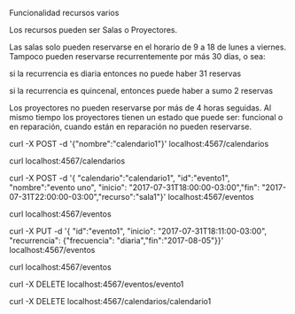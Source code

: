 Funcionalidad recursos varios

Los recursos pueden ser Salas o Proyectores. 

Las salas solo pueden reservarse en el horario de 9 a 18 de lunes a viernes. Tampoco pueden reservarse recurrentemente por más 30 días, o sea:

si la recurrencia es diaria entonces no puede haber 31 reservas

si la recurrencia es quincenal, entonces puede haber a sumo 2 reservas

Los proyectores no pueden reservarse por más de 4 horas seguidas. Al mismo tiempo los proyectores tienen un estado que puede ser: funcional o en reparación, cuando están en reparación no pueden reservarse.




 
curl -X POST -d '{"nombre":"calendario1"}' localhost:4567/calendarios 
 
curl localhost:4567/calendarios 
 
curl -X POST  -d '{ "calendario":"calendario1", "id":"evento1", "nombre":"evento uno", "inicio": "2017-07-31T18:00:00-03:00","fin": "2017-07-31T22:00:00-03:00","recurso":"sala1"}' localhost:4567/eventos
 
curl localhost:4567/eventos
 
curl -X PUT -d '{ "id":"evento1", "inicio": "2017-07-31T18:11:00-03:00",  "recurrencia": {"frecuencia": "diaria","fin":"2017-08-05"}}' localhost:4567/eventos
 
curl localhost:4567/eventos
 
curl -X DELETE localhost:4567/eventos/evento1

curl -X DELETE localhost:4567/calendarios/calendario1

